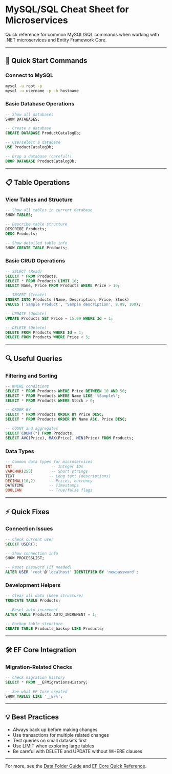 # MySQL/SQL Cheat Sheet for Microservices

Quick reference for common MySQL/SQL commands when working with .NET microservices and Entity Framework Core.

---

## 🚀 Quick Start Commands

### Connect to MySQL
```bash
mysql -u root -p
mysql -u username -p -h hostname
```

### Basic Database Operations
```sql
-- Show all databases
SHOW DATABASES;

-- Create a database
CREATE DATABASE ProductCatalogDb;

-- Use/select a database
USE ProductCatalogDb;

-- Drop a database (careful!)
DROP DATABASE ProductCatalogDb;
```

---

## 📋 Table Operations

### View Tables and Structure
```sql
-- Show all tables in current database
SHOW TABLES;

-- Describe table structure
DESCRIBE Products;
DESC Products;

-- Show detailed table info
SHOW CREATE TABLE Products;
```

### Basic CRUD Operations
```sql
-- SELECT (Read)
SELECT * FROM Products;
SELECT * FROM Products LIMIT 10;
SELECT Name, Price FROM Products WHERE Price > 10;

-- INSERT (Create)
INSERT INTO Products (Name, Description, Price, Stock)
VALUES ('Sample Product', 'Sample description', 9.99, 100);

-- UPDATE (Update)
UPDATE Products SET Price = 15.99 WHERE Id = 1;

-- DELETE (Delete)
DELETE FROM Products WHERE Id = 1;
DELETE FROM Products WHERE Price < 5;
```

---

## 🔍 Useful Queries

### Filtering and Sorting
```sql
-- WHERE conditions
SELECT * FROM Products WHERE Price BETWEEN 10 AND 50;
SELECT * FROM Products WHERE Name LIKE '%Sample%';
SELECT * FROM Products WHERE Stock > 0;

-- ORDER BY
SELECT * FROM Products ORDER BY Price DESC;
SELECT * FROM Products ORDER BY Name ASC, Price DESC;

-- COUNT and aggregates
SELECT COUNT(*) FROM Products;
SELECT AVG(Price), MAX(Price), MIN(Price) FROM Products;
```

### Data Types
```sql
-- Common data types for microservices
INT                 -- Integer IDs
VARCHAR(255)        -- Short strings
TEXT               -- Long text (descriptions)
DECIMAL(10,2)      -- Prices, currency
DATETIME           -- Timestamps
BOOLEAN            -- True/false flags
```

---

## ⚡ Quick Fixes

### Connection Issues
```sql
-- Check current user
SELECT USER();

-- Show connection info
SHOW PROCESSLIST;

-- Reset password (if needed)
ALTER USER 'root'@'localhost' IDENTIFIED BY 'newpassword';
```

### Development Helpers
```sql
-- Clear all data (keep structure)
TRUNCATE TABLE Products;

-- Reset auto-increment
ALTER TABLE Products AUTO_INCREMENT = 1;

-- Backup table structure
CREATE TABLE Products_backup LIKE Products;
```

---

## 🛠️ EF Core Integration

### Migration-Related Checks
```sql
-- Check migration history
SELECT * FROM __EFMigrationsHistory;

-- See what EF Core created
SHOW TABLES LIKE '__EF%';
```

---

## 💡 Best Practices
- Always back up before making changes
- Use transactions for multiple related changes
- Test queries on small datasets first
- Use LIMIT when exploring large tables
- Be careful with DELETE and UPDATE without WHERE clauses

---

For more, see the [Data Folder Guide](./data-folder.md) and [EF Core Quick Reference](./efcore-quickref.md).
